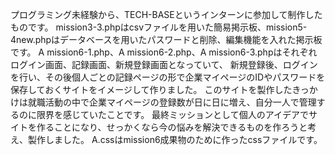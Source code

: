 プログラミング未経験から、TECH-BASEというインターンに参加して制作したものです。
mission3-3.phpはcsvファイルを用いた簡易掲示板、mission5-4new.phpはデータベースを用いたパスワードと削除、編集機能を入れた掲示板です。
A mission6-1.php、A mission6-2.php、A mission6-3.phpはそれぞれログイン画面、記録画面、新規登録画面となっていて、
新規登録後、ログインを行い、その後個人ごとの記録ページの形で企業マイページのIDやパスワードを保存しておくサイトをイメージして作りました。
このサイトを製作したきっかけは就職活動の中で企業マイページの登録数が日に日に増え、自分一人で管理するのに限界を感じていたことです。
最終ミッションとして個人のアイデアでサイトを作ることになり、せっかくなら今の悩みを解決できるものを作ろうと考え、製作しました。
A.cssはmission6成果物のために作ったcssファイルです。

